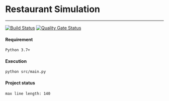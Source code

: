 # Restaurant Simulation
---
[![Build Status](https://travis-ci.org/xfrnk2/restaurant_simulation.svg?branch=master)](https://travis-ci.org/xfrnk2/restaurant_simulation)
[![Quality Gate Status](https://sonarcloud.io/api/project_badges/measure?project=xfrnk2_restaurant_simulation&metric=alert_status)](https://sonarcloud.io/dashboard?id=xfrnk2_restaurant_simulation)
  
#### Requirement  
```
Python 3.7+
```
  
#### Execution
```
python src/main.py
```

#### Project status
```
max line length: 140
```
